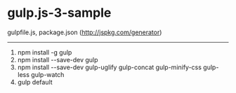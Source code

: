 # gulp.js-3-sample

gulpfile.js, package.json (http://jspkg.com/generator)

---
1) npm install -g gulp
2) npm install --save-dev gulp
3) npm install --save-dev gulp-uglify gulp-concat gulp-minify-css gulp-less gulp-watch
4) gulp default

